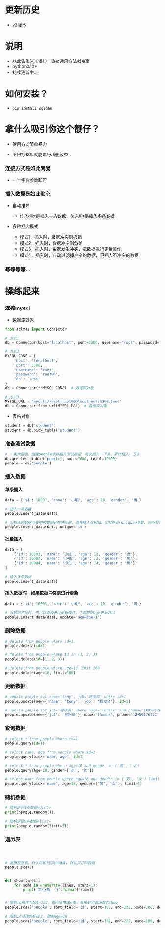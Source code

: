 # 更新历史

- v2版本

# 说明

- 从此告别SQL语句，直接调用方法就完事
- python3.10+
- 持续更新中...

# 如何安装？

- `pip install sqlman`

# 拿什么吸引你这个靓仔？

- 使用方式简单暴力

- 不用写SQL就能进行增删改查

### 连接方式是如此简易

- 一个字典参数即可

### 插入数据是如此贴心

- 自动推导
    - 传入dict是插入一条数据，传入list是插入多条数据

- 多种插入模式
    - 模式1，插入时，数据冲突则报错
    - 模式2，插入时，数据冲突则忽略
    - 模式3，插入时，数据发生冲突，把数据进行更新操作
    - 模式4，插入时，自动过滤掉冲突的数据，只插入不冲突的数据

### 等等等等...

# 操练起来

### 连接mysql

- 数据库对象

```python
from sqlman import Connector

# 方式1
db = Connector(host="localhost", port=3306, username="root", password="root@0", db="test")  # 数据库对象

# 方式2
MYSQL_CONF = {
    'host': 'localhost',
    'port': 3306,
    'username': 'root',
    'password': 'root@0',
    'db': 'test'
}
db = Connector(**MYSQL_CONF)  # 数据库对象

# 方式3
MYSQL_URL = "mysql://root:root@0@localhost:3306/test"
db = Connector.from_url(MYSQL_URL)  # 数据库对象
```

- 表格对象

```python
student = db['student']
student = db.pick_table('student')
```

### 准备测试数据

```python
# 一条龙服务，创建people表并插入测试数据，每次插入一千条，累计插入一万条
db.gen_test_table('people', once=1000, total=10000)
people = db['people']
```

### 插入数据

#### 单条插入

```python
data = {'id': 10001, 'name': '小明', 'age': 10, 'gender': '男'}

# 插入一条数据
people.insert_data(data)

# 当插入的数据与表中的数据存在冲突时，直接插入会报错，如果补充<unique>参数，则不报错
people.insert_data(data, unique='id')

```

#### 批量插入

```python
data = [
    {'id': 10002, 'name': '小红', 'age': 12, 'gender': '女'},
    {'id': 10003, 'name': '小强', 'age': 13, 'gender': '男'},
    {'id': 10004, 'name': '小白', 'age': 14, 'gender': '男'}
]

# 插入多条数据
people.insert_data(data)
```

#### 插入数据时，如果数据冲突则进行更新

```python
data = {'id': 10001, 'name': '小明', 'age': 10, 'gender': '男'}

# 当数据冲突时，也可以直接进行更新操作，下面是把age更新为11
people.insert_data(data, update='age=age+1')
```

### 删除数据

```python
# delete from people where id=1
people.delete(id=1)

# delete from people where id in (1, 2, 3)
people.delete(id=[1, 2, 3])

# delete from people where age=18 limit 100
people.delete(age=18, limit=100)
```

### 更新数据

```python
# update people set name='tony', job='理发师' where id=1
people.update(new={'name': 'tony', 'job': '理发师'}, id=1)

# update people set job='程序员' where name='thomas' and phone='18959176772'
people.update(new={'job': '程序员'}, name='thomas', phone='18959176772')
```

### 查询数据

```python
# select * from people where id=1
people.query(id=1)

# select name, age from people where id=2
people.query(pick='name, age', id=2)

# select * from people where age=18 and gender in ('男', '女')
people.query(age=18, gender=['男', '女'])

# select name from people where age=18 and gender in ('男', '女') limit 5
people.query(pick='name', age=18, gender=['男', '女'], limit=5)
```

### 随机数据

```python
# 随机返回1条数据<dict>
print(people.random())

# 随机返回5条数据<list>
print(people.random(limit=5))
```

### 遍历表

```python



# 遍历整张表，默认每轮扫描1000条，默认只打印数据
people.scan()


def show(lines):
    for some in enumerate(lines, start=1):
        print('第{}条  {}'.format(*some))


# 限制id范围为101~222，每轮扫描100条，每轮的回调函数为show
people.scan('people', sort_field='id', start=101, end=222, once=100, dealer=show)

# 限制id范围的基础上，限制age=18
people.scan('people', sort_field='id', start=101, end=222, once=100, dealer=show, add_cond='age=18')
```